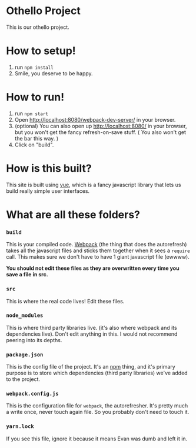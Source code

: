 # Othello Project
This is our othello project.

# How to setup!
1. run `npm install`
2. Smile, you deserve to be happy.

# How to run!
1. run `npm start`
2. Open [http://localhost:8080/webpack-dev-server/](http://localhost:8080/webpack-dev-server/) in your browser.
3. (optional) You can also open up [http://localhost:8080/](http://localhost:8080/) in your browser, but you won't get the fancy refresh-on-save stuff. ( You also won't get the bar this way. )
4. Click on "build".

# How is this built?
This site is built using [vue](https://vuejs.org/), which is a fancy javascript library that lets us build really simple user interfaces. 

# What are all these folders?

### `build`
This is your compiled code. [Webpack](https://webpack.github.io/) (the thing that
does the autorefresh) takes all the javascript files and sticks them together
when it sees a `require` call. This makes sure we don't have to have 1 giant
javascript file (ewwww).

**You should not edit these files as they are overwritten every time you save a file in src.**

### `src`
This is where the real code lives! Edit these files.

### `node_modules`
This is where third party libraries live. (it's also where webpack and its dependencies live). Don't edit anything in this. I would not recommend peering into its depths.

### `package.json`
This is the config file of the project. It's an [npm](https://www.npmjs.com/) thing, and it's primary purpose is to store which dependencies (third party libraries) we've added to the project.

### `webpack.config.js`
This is the configuration file for `webpack`, the autorefresher. It's pretty much a write once, never touch again file. So you probably don't need to touch it.

### `yarn.lock`
If you see this file, ignore it because it means Evan was dumb and left it in.
